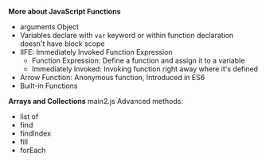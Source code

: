 **More about JavaScript Functions**
- arguments Object
- Variables declare with `var` keyword or within function declaration doesn't have block scope
- IIFE: Immediately Invoked Function Expression
    - Function Expression: Define a function and assign it to a variable
    - Immediately Invoked: Invoking function right away where it's defined
- Arrow Function: Anonymous function, Introduced in ES6
- Built-in Functions


**Arrays and Collections**
main2.js
Advanced methods:
- list of
- find
- findIndex
- fill
- forEach


